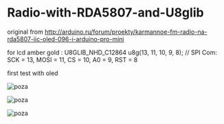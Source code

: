 # Radio-with-RDA5807-and-U8glib

original from http://arduino.ru/forum/proekty/karmannoe-fm-radio-na-rda5807-iic-oled-096-i-arduino-pro-mini

for lcd amber gold : U8GLIB_NHD_C12864 u8g(13, 11, 10, 9, 8);  // SPI Com: SCK = 13, MOSI = 11, CS = 10, A0 = 9, RST = 8

first test with oled

![poza](https://github.com/vlad-gheorghe/Radio-with-RDA5807-and-U8glib/blob/main/1616671104305.jpg)

![poza](https://github.com/vlad-gheorghe/Radio-with-RDA5807-and-U8glib/blob/main/1616676118701.jpg)


![poza](https://github.com/vlad-gheorghe/Radio-with-RDA5807-and-U8glib/blob/main/1616674429162.jpg)
